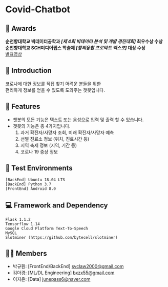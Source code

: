# Covid-Chatbot

## 🏅 Awards
**순천향대학교 빅데이터공학과 *[제 4회 빅데이터 분석 및 개발 경진대회]* 최우수상 수상**  
**순천향대학교 SCH미디어랩스 학술제 *[창의융합 프로덕트 엑스포]* 대상 수상**  
[발표영상](https://www.youtube.com/watch?v=raVx3hGEx7A&t=283s)  

## 📄 Introduction
코로나에 대한 정보를 직접 찾기 어려운 분들을 위한  
편리하게 정보를 얻을 수 있도록 도와주는 챗봇입니다.

## 🔑 Features
- 챗봇의 모든 기능은 텍스트 또는 음성으로 입력 및 출력 할 수 있습니다.
- 챗봇의 기능은 총 4가지입니다.
  1. 과거 확진자/사망자 조회, 미래 확진자/사망자 예측
  2. 선별 진료소 정보 (위치, 진료시간 등)
  3. 지역 축제 정보 (지역, 기간 등)
  4. 코로나 19 증상 정보

## 📱 Test Environments
```
[BackEnd] Ubuntu 18.04 LTS
[BackEnd] Python 3.7
[FrontEnd] Android 8.0
```

## 💻 Framework and Dependency
```
Flask 1.1.2
Tensorflow 1.14
Google Cloud Platform Text-To-Speech
MySQL
Slotminer (https://github.com/bytecell/slotminer)
```

## 👨‍💻 Members
- 박규훤: [FrontEnd/BackEnd] svclaw2000@gmail.com
- 김아경: [ML/DL Engineering] bxzx55@gmail.com
- 이지윤: [Data] junepass6@naver.com
